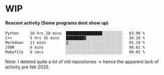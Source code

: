 # WIP

#### Reacent activity (Some programs dont show up)
<!--START_SECTION:waka-->

```txt
Python     10 hrs 28 mins  ████████████████░░░░░░░░░   63.99 %
C++        5 hrs 35 mins   ████████▓░░░░░░░░░░░░░░░░   34.19 %
Markdown   11 mins         ▒░░░░░░░░░░░░░░░░░░░░░░░░   01.19 %
JSON       6 mins          ░░░░░░░░░░░░░░░░░░░░░░░░░   00.61 %
Makefile   0 secs          ░░░░░░░░░░░░░░░░░░░░░░░░░   00.01 %
```

<!--END_SECTION:waka-->

Note: I deleted quite a lot of old repositories -> hence the apparent lack of activity pre feb 2025.
